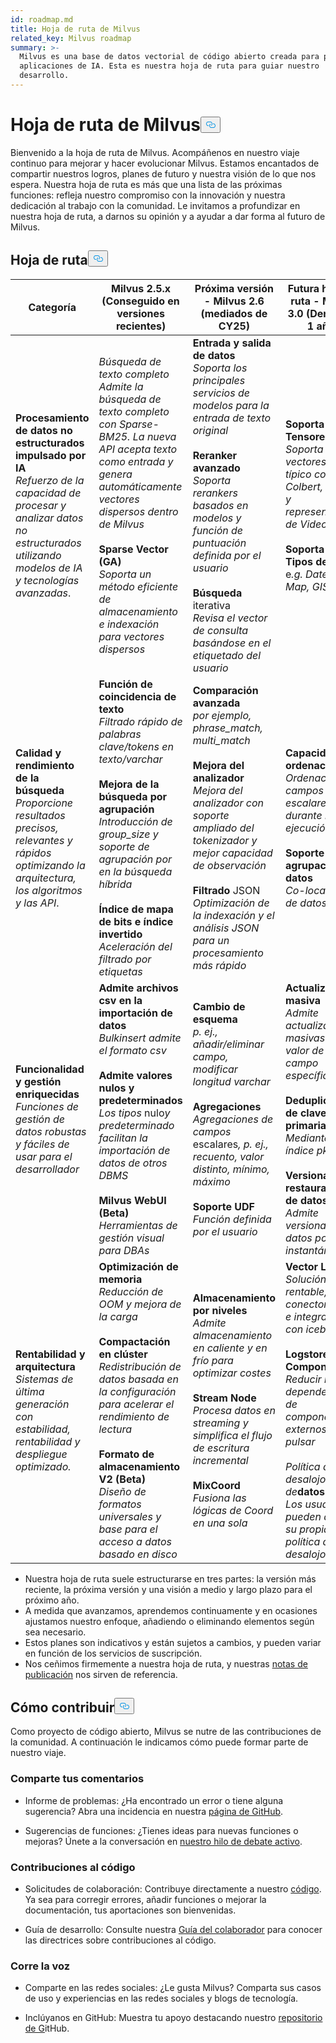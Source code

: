 ```yaml
---
id: roadmap.md
title: Hoja de ruta de Milvus
related_key: Milvus roadmap
summary: >-
  Milvus es una base de datos vectorial de código abierto creada para potenciar
  aplicaciones de IA. Esta es nuestra hoja de ruta para guiar nuestro
  desarrollo.
---
```


<h1 id="Milvus-Roadmap" class="common-anchor-header">Hoja de ruta de Milvus<button data-href="#Milvus-Roadmap" class="anchor-icon" translate="no">
      <svg translate="no"
        aria-hidden="true"
        focusable="false"
        height="20"
        version="1.1"
        viewBox="0 0 16 16"
        width="16"
      >
        <path
          fill="#0092E4"
          fill-rule="evenodd"
          d="M4 9h1v1H4c-1.5 0-3-1.69-3-3.5S2.55 3 4 3h4c1.45 0 3 1.69 3 3.5 0 1.41-.91 2.72-2 3.25V8.59c.58-.45 1-1.27 1-2.09C10 5.22 8.98 4 8 4H4c-.98 0-2 1.22-2 2.5S3 9 4 9zm9-3h-1v1h1c1 0 2 1.22 2 2.5S13.98 12 13 12H9c-.98 0-2-1.22-2-2.5 0-.83.42-1.64 1-2.09V6.25c-1.09.53-2 1.84-2 3.25C6 11.31 7.55 13 9 13h4c1.45 0 3-1.69 3-3.5S14.5 6 13 6z"
        ></path>
      </svg>
    </button></h1><p>Bienvenido a la hoja de ruta de Milvus. Acompáñenos en nuestro viaje continuo para mejorar y hacer evolucionar Milvus. Estamos encantados de compartir nuestros logros, planes de futuro y nuestra visión de lo que nos espera. Nuestra hoja de ruta es más que una lista de las próximas funciones: refleja nuestro compromiso con la innovación y nuestra dedicación al trabajo con la comunidad. Le invitamos a profundizar en nuestra hoja de ruta, a darnos su opinión y a ayudar a dar forma al futuro de Milvus.</p>
<h2 id="Roadmap" class="common-anchor-header">Hoja de ruta<button data-href="#Roadmap" class="anchor-icon" translate="no">
      <svg translate="no"
        aria-hidden="true"
        focusable="false"
        height="20"
        version="1.1"
        viewBox="0 0 16 16"
        width="16"
      >
        <path
          fill="#0092E4"
          fill-rule="evenodd"
          d="M4 9h1v1H4c-1.5 0-3-1.69-3-3.5S2.55 3 4 3h4c1.45 0 3 1.69 3 3.5 0 1.41-.91 2.72-2 3.25V8.59c.58-.45 1-1.27 1-2.09C10 5.22 8.98 4 8 4H4c-.98 0-2 1.22-2 2.5S3 9 4 9zm9-3h-1v1h1c1 0 2 1.22 2 2.5S13.98 12 13 12H9c-.98 0-2-1.22-2-2.5 0-.83.42-1.64 1-2.09V6.25c-1.09.53-2 1.84-2 3.25C6 11.31 7.55 13 9 13h4c1.45 0 3-1.69 3-3.5S14.5 6 13 6z"
        ></path>
      </svg>
    </button></h2><table>
    <thead>
        <tr>
            <th>Categoría</th>
            <th>Milvus 2.5.x (Conseguido en versiones recientes)</th>
            <th>Próxima versión - Milvus 2.6 (mediados de CY25)</th>
            <th>Futura hoja de ruta - Milvus 3.0 (Dentro de 1 año)</th>
        </tr>
    </thead>
    <tbody>
        <tr>
            <td><strong>Procesamiento de datos no estructurados impulsado por IA</strong><br/><i>Refuerzo de la capacidad de procesar y analizar datos no estructurados utilizando modelos de IA y tecnologías avanzadas</i>.</td>
            <td><i>Búsqueda de texto completo</i><br/><i>Admite la búsqueda de texto completo con Sparse-BM25. La nueva API acepta texto como entrada y genera automáticamente vectores dispersos dentro de Milvus</i><br/><br/><strong>Sparse Vector (GA)</strong><br/><i>Soporta un método eficiente de almacenamiento e indexación para vectores dispersos</i><br/></td>
            <td><strong>Entrada y salida de datos</strong><br/><i>Soporta los principales servicios de modelos para la entrada de texto original</i><br/><br/><strong>Reranker avanzado</strong><br/><i>Soporta rerankers basados en modelos y función de puntuación definida por el usuario</i><br/><br/><strong>Búsqueda</strong> iterativa<br/><i>Revisa el vector de consulta basándose en el etiquetado del usuario</i></td>
            <td><strong>Soporta Tensores</strong><br/><i>Soporta lista de vectores, uso típico como Colbert, Copali y representación de Video</i><br/><br/><strong>Soporta Más Tipos de Datos</strong><br/> e<i>.g. Datetime, Map, GIS</i></td>
        </tr>
        <tr>
            <td><strong>Calidad y rendimiento de la búsqueda</strong><br/><i>Proporcione resultados precisos, relevantes y rápidos optimizando la arquitectura, los algoritmos y las API</i>.</td>
            <td><strong>Función de coincidencia de texto</strong><br/><i>Filtrado rápido de palabras clave/tokens en texto/varchar</i><br/><br/><strong>Mejora de la búsqueda por agrupación</strong><br/><i>Introducción de group_size y soporte de agrupación por en la búsqueda híbrida</i><br/><br/><strong>Índice de mapa de bits e índice invertido</strong><br/><i>Aceleración del filtrado por etiquetas</i></td>
            <td><strong>Comparación avanzada</strong><br/><i>por ejemplo, phrase_match, multi_match </i><br/><br/><strong>Mejora del analizador</strong><br/><i>Mejora del analizador con soporte ampliado del tokenizador y mejor capacidad de observación</i><br/><br/><strong>Filtrado</strong> JSON<br/><i>Optimización de la indexación y el análisis JSON para un procesamiento más rápido</i></td>
            <td><strong>Capacidad de ordenación</strong><br/><i>Ordenación por campos escalares durante la ejecución</i><br/><br/><strong>Soporte de agrupación de datos</strong><br/><i>Co-localidad de datos</i></td>
        </tr>
        <tr>
            <td><strong>Funcionalidad y gestión enriquecidas</strong><br/><i>Funciones de gestión de datos robustas y fáciles de usar para el desarrollador</i></td>
            <td><strong>Admite archivos csv en la importación de datos</strong><br/><i>Bulkinsert admite el formato csv</i><br/><br/><strong>Admite valores nulos y predeterminados</strong><br/><i>Los tipos</i> nulo<i>y predeterminado facilitan la importación de datos de otros DBMS</i><br/><br/><strong>Milvus WebUI (Beta)</strong><br/><i>Herramientas de gestión visual para DBAs</i></td>
            <td><strong>Cambio de esquema</strong><br/><i>p. ej., añadir/eliminar campo, modificar longitud varchar</i><br/><br/><strong>Agregaciones</strong><br/><i>Agregaciones de campos</i> escalares<i>, p. ej., recuento, valor distinto, mínimo, máximo</i><br/><br/><strong>Soporte UDF</strong><br/><i>Función definida por el usuario</i></td>
            <td><strong>Actualización masiva</strong><br/><i>Admite actualizaciones masivas del valor de un campo específico</i><br/><br/><strong>Deduplicación de claves primarias</strong><br/><i>Mediante el índice pk global</i><br/><br/><strong>Versionado y restauración de datos</strong><br/><i>Admite versionado de datos por instantánea</i></td>
        </tr>
        <tr>
            <td><strong>Rentabilidad y arquitectura</strong><br/><i>Sistemas de última generación con estabilidad, rentabilidad y despliegue optimizado.</i></td>
            <td><strong>Optimización de memoria</strong><br/><i>Reducción de OOM y mejora de la carga</i><br/><br/><strong>Compactación en clúster</strong><br/><i>Redistribución de datos basada en la configuración para acelerar el rendimiento de lectura</i><br/><br/><strong>Formato de almacenamiento V2 (Beta)</strong><br/><i>Diseño de formatos universales y base para el acceso a datos basado en disco</i></td>
            <td><strong>Almacenamiento por niveles</strong><br/><i>Admite almacenamiento en caliente y en frío para optimizar costes</i><br/><br/><strong>Stream Node</strong><br/><i>Procesa datos en streaming y simplifica el flujo de escritura incremental</i><br/><br/><strong>MixCoord</strong><br/><i>Fusiona las lógicas de Coord en una sola</i></td>
            <td><strong>Vector Lake</strong><br/><i>Solución offline rentable, conector spark e integración con iceberg</i><br/><br/><strong>Logstore Component</strong><br/><i>Reducir las dependencias de componentes externos como pulsar</i><br/><br/><i>Política de desalojo de</i><strong>datos</strong><br/><i>Los usuarios pueden definir su propia política de desalojo</i></td>
        </tr>
    </tbody>
</table>
<ul>
<li>Nuestra hoja de ruta suele estructurarse en tres partes: la versión más reciente, la próxima versión y una visión a medio y largo plazo para el próximo año.</li>
<li>A medida que avanzamos, aprendemos continuamente y en ocasiones ajustamos nuestro enfoque, añadiendo o eliminando elementos según sea necesario.</li>
<li>Estos planes son indicativos y están sujetos a cambios, y pueden variar en función de los servicios de suscripción.</li>
<li>Nos ceñimos firmemente a nuestra hoja de ruta, y nuestras <a href="/docs/es/v2.5.x/release_notes.md">notas de publicación</a> nos sirven de referencia.</li>
</ul>
<h2 id="How-to-contribute" class="common-anchor-header">Cómo contribuir<button data-href="#How-to-contribute" class="anchor-icon" translate="no">
      <svg translate="no"
        aria-hidden="true"
        focusable="false"
        height="20"
        version="1.1"
        viewBox="0 0 16 16"
        width="16"
      >
        <path
          fill="#0092E4"
          fill-rule="evenodd"
          d="M4 9h1v1H4c-1.5 0-3-1.69-3-3.5S2.55 3 4 3h4c1.45 0 3 1.69 3 3.5 0 1.41-.91 2.72-2 3.25V8.59c.58-.45 1-1.27 1-2.09C10 5.22 8.98 4 8 4H4c-.98 0-2 1.22-2 2.5S3 9 4 9zm9-3h-1v1h1c1 0 2 1.22 2 2.5S13.98 12 13 12H9c-.98 0-2-1.22-2-2.5 0-.83.42-1.64 1-2.09V6.25c-1.09.53-2 1.84-2 3.25C6 11.31 7.55 13 9 13h4c1.45 0 3-1.69 3-3.5S14.5 6 13 6z"
        ></path>
      </svg>
    </button></h2><p>Como proyecto de código abierto, Milvus se nutre de las contribuciones de la comunidad. A continuación le indicamos cómo puede formar parte de nuestro viaje.</p>
<h3 id="Share-feedback" class="common-anchor-header">Comparte tus comentarios</h3><ul>
<li><p>Informe de problemas: ¿Ha encontrado un error o tiene alguna sugerencia? Abra una incidencia en nuestra <a href="https://github.com/milvus-io/milvus/issues">página de GitHub</a>.</p></li>
<li><p>Sugerencias de funciones: ¿Tienes ideas para nuevas funciones o mejoras? Únete a la conversación en <a href="https://github.com/milvus-io/milvus/discussions/40263">nuestro hilo de debate activo</a>.</p></li>
</ul>
<h3 id="Code-contributions" class="common-anchor-header">Contribuciones al código</h3><ul>
<li><p>Solicitudes de colaboración: Contribuye directamente a nuestro <a href="https://github.com/milvus-io/milvus/pulls">código</a>. Ya sea para corregir errores, añadir funciones o mejorar la documentación, tus aportaciones son bienvenidas.</p></li>
<li><p>Guía de desarrollo: Consulte nuestra <a href="https://github.com/milvus-io/milvus/blob/82915a9630ab0ff40d7891b97c367ede5726ff7c/CONTRIBUTING.md">Guía del colaborador</a> para conocer las directrices sobre contribuciones al código.</p></li>
</ul>
<h3 id="Spread-the-word" class="common-anchor-header">Corre la voz</h3><ul>
<li><p>Comparte en las redes sociales: ¿Le gusta Milvus? Comparta sus casos de uso y experiencias en las redes sociales y blogs de tecnología.</p></li>
<li><p>Inclúyanos en GitHub: Muestra tu apoyo destacando nuestro <a href="https://github.com/milvus-io/milvus">repositorio de G</a>itHub.</p></li>
</ul>
